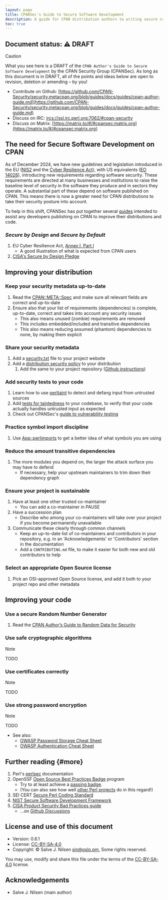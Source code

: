 ```yaml
---
layout: page
title: CPANSec's Guide to Secure Software Development
description: A guide for CPAN distribution authors to writing secure code
toc: true
---
```


## Document status: ⚠️  DRAFT

> [!CAUTION]
> What you see here is a DRAFT of the `CPAN Author's Guide to Secure Software Development` by the CPAN Security Group (CPANSec).
> As long as this document is in DRAFT, all of the points and ideas below are open to revision, deletion or amending – by you!
>
> - Contribute on Github: [https://github.com/CPAN-Security/security.metacpan.org/blob/guides/docs/guides/cpan-author-guide.md](https://github.com/CPAN-Security/security.metacpan.org/blob/guides/docs/guides/cpan-author-guide.md)
> - Discuss on IRC: [ircs://ssl.irc.perl.org:7062/#cpan-security](ircs://ssl.irc.perl.org:7062/#cpan-security)
> - Discuss on Matrix: [https://matrix.to/#/#cpansec:matrix.org](https://matrix.to/#/#cpansec:matrix.org)


## The need for Secure Software Development on CPAN

As of December 2024, we have new guidelines and legislation introduced in the EU ([NIS2](/docs/readinglist.md#) and the [Cyber Resilience Act](/docs/readinglist.md#)), with US equivalents ([EO 14028](/docs/readinglist.md#)), introducing new requirements regarding software security.
These requirements are directed at many businesses and institutions to raise the baseline level of security in the software they produce and in sectors they operate.
A substantial part of these depend on software published on CPAN.
This means there is now a greater need for CPAN distributions to take their security posture into account.

To help in this shift, CPANSec has put together several [guides](./) intended to assist any developers publishing on CPAN to improve their distributions and code.


### _Secure by Design_ and _Secure by Default_

1. EU Cyber Resilience Act, [Annex I, Part I](https://eur-lex.europa.eu/legal-content/EN/TXT/HTML/?uri=OJ:L_202402847#anx_I)
    * A good illustration of what is expected from CPAN users
1. [CISA's Secure by Design Pledge](https://www.cisa.gov/securebydesign/pledge)


## Improving your distribution


### Keep your security metadata up-to-date

1. Read the [CPAN::META::Spec](https://metacpan.org/pod/CPAN::Meta::Spec) and make sure all relevant fields are correct and up-to-date
1. Ensure also that your list of requirements (dependencies) is complete, up-to-date, correct and takes into account any security issues
    * This also means unused (zombie) requirements are removed
    * This includes embedded/included and transitive dependencies
    * This also means reducing assumed (phantom) dependencies to none, by making them explicit


### Share your security metadata

1. Add a [security.txt](https://securitytxt.org/) file to your project website
1. Add a [distribution security policy](https://github.com/CPAN-Security/security.metacpan.org/blob/cpan-author-guide/docs/guides/security-policy-for-authors.md) to your distribution
   1. Add the same to your project repository ([Github instructions](https://docs.github.com/en/code-security/getting-started/adding-a-security-policy-to-your-repository))


### Add security tests to your code

1. Learn how to use [perltaint](https://perldoc.perl.org/perlsec#Laundering-and-Detecting-Tainted-Data) to detect and defang input from untrusted sources
1. Add [tests for taintedness](https://metacpan.org/pod/Test::Taint) to your codebase, to verify that your code actually handles untrusted input as expected
1. Check out CPANSec's [guide to vulnerability testing](vulnerability-testing.md)


### Practice symbol import discipline

1. Use [App::perlimports](https://www.olafalders.com/2024/04/15/getting-started-with-perlimports/) to get a better idea of what symbols you are using


### Reduce the amount transitive dependencies

1. The more modules you depend on, the larger the attack surface you may have to defend
    * If necessary, help your upstream maintainers to trim down their dependency graph


### Ensure your project is sustainable

1. Have at least one other trusted co-maintainer
    * You can add a co-maintainer in PAUSE
1. Have a succession plan
    * Describe who among your co-maintainers will take over your project if you become permanently unavailable
1. Communicate these clearly through common channels
    * Keep an up-to-date list of co-maintainers and contributors in your repository, e.g. in an 'Acknowledgements' or 'Contributors' section in the documentation
    * Add a `CONTRIBUTING.md` file, to make it easier for both new and old contributors to help


### Select an appropriate Open Source license

1. Pick an OSI-approved Open Source license, and add it both to your project repo and other metadata


## Improving your code

### Use a secure Random Number Generator

1. Read the [CPAN Author’s Guide to Random Data for Security](random-data-for-security.md)


### Use safe cryptographic algorithms

> [!NOTE]
> TODO


### Use certificates correctly

> [!NOTE]
> TODO


### Use strong password encryption

> [!NOTE]
> TODO

* See also:
    * [OWASP Password Storage Cheat Sheet](https://cheatsheetseries.owasp.org/cheatsheets/Password_Storage_Cheat_Sheet.html)
    * [OWASP Authentication Cheat Sheet](https://cheatsheetseries.owasp.org/cheatsheets/Authentication_Cheat_Sheet.html)


## Further reading {#more}

1. Perl's [perlsec](https://perldoc.perl.org/perlsec) documentation
1. OpenSSF [Open Source Best Practices Badge](https://www.bestpractices.dev/en) program
    * Try to at least achieve a [passing badge](https://www.bestpractices.dev/en/criteria/0).
    * (You can also see how well [other Perl projects](https://www.bestpractices.dev/en/projects?q=perl) do in this regard!)
1. SEI CERT [Secure Perl Coding Standard](https://wiki.sei.cmu.edu/confluence/display/perl/SEI+CERT+Perl+Coding+Standard)
1. [NIST Secure Software Development Framework](https://csrc.nist.gov/projects/ssdf)
1. [CISA Product Security Bad Practices guide](https://www.cisa.gov/resources-tools/resources/product-security-bad-practices)
    * …on [Github Discussions](https://github.com/cisagov/bad-practices/discussions)


## License and use of this document

* Version: 0.6.1
* License: [CC-BY-SA-4.0](https://creativecommons.org/licenses/by-sa/4.0/deed)
* Copyright: © Salve J. Nilsen <sjn@oslo.pm>, Some rights reserved.

You may use, modify and share this file under the terms of the [CC-BY-SA-4.0](https://creativecommons.org/licenses/by-sa/4.0/deed) license.


## Acknowledgements

* Salve J. Nilsen (main author)

